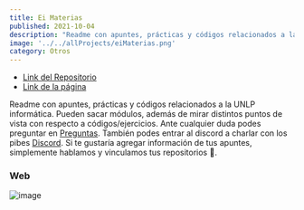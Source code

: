 ```yaml
---
title: Ei Materias
published: 2021-10-04
description: "Readme con apuntes, prácticas y códigos relacionados a la UNLP informática."
image: '../../allProjects/eiMaterias.png'
category: Otros
---
```


- [Link del Repositorio](https://github.com/Fabian-Martinez-Rincon/EI-Materias)
- [Link de la página](https://fabian-martinez-rincon.github.io/EI-Materias/)


Readme con apuntes, prácticas y códigos relacionados a la UNLP informática. Pueden sacar módulos, además de mirar distintos puntos de vista con respecto a códigos/ejercicios. Ante cualquier duda podes preguntar en [Preguntas](https://github.com/MITH-arg/EI-Materias/issues/1). También podes entrar al discord a charlar con los pibes [Discord](https://discord.gg/TN4arqQxPP). Si te gustaría agregar información de tus apuntes, simplemente hablamos y vinculamos tus repositorios 🧠.

### Web

![image](https://github.com/Fabian-Martinez-Rincon/CPLP/assets/55964635/35e75526-6a30-4201-bad9-415e26847494)